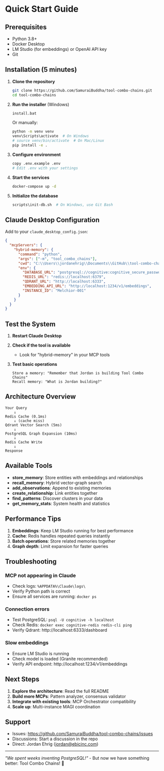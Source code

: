# Quick Start Guide

## Prerequisites
- Python 3.8+
- Docker Desktop
- LM Studio (for embeddings) or OpenAI API key
- Git

## Installation (5 minutes)

1. **Clone the repository**
   ```bash
   git clone https://github.com/SamuraiBuddha/tool-combo-chains.git
   cd tool-combo-chains
   ```

2. **Run the installer** (Windows)
   ```bash
   install.bat
   ```
   
   Or manually:
   ```bash
   python -m venv venv
   venv\Scripts\activate  # On Windows
   # source venv/bin/activate  # On Mac/Linux
   pip install -e .
   ```

3. **Configure environment**
   ```bash
   copy .env.example .env
   # Edit .env with your settings
   ```

4. **Start the services**
   ```bash
   docker-compose up -d
   ```

5. **Initialize the database**
   ```bash
   scripts\init-db.sh  # On Windows, use Git Bash
   ```

## Claude Desktop Configuration

Add to your `claude_desktop_config.json`:

```json
{
  "mcpServers": {
    "hybrid-memory": {
      "command": "python",
      "args": ["-m", "tool_combo_chains"],
      "cwd": "C:\\Users\\jordanehrig\\Documents\\GitHub\\tool-combo-chains",
      "env": {
        "DATABASE_URL": "postgresql://cognitive:cognitive_secure_password@localhost:5432/cognitive",
        "REDIS_URL": "redis://localhost:6379",
        "QDRANT_URL": "http://localhost:6333",
        "EMBEDDING_API_URL": "http://localhost:1234/v1/embeddings",
        "INSTANCE_ID": "Melchior-001"
      }
    }
  }
}
```

## Test the System

1. **Restart Claude Desktop**

2. **Check if the tool is available**
   - Look for "hybrid-memory" in your MCP tools

3. **Test basic operations**
   ```
   Store a memory: "Remember that Jordan is building Tool Combo Chains"
   Recall memory: "What is Jordan building?"
   ```

## Architecture Overview

```
Your Query
    ↓
Redis Cache (0.1ms)
    ↓ (cache miss)
Qdrant Vector Search (5ms)
    ↓
PostgreSQL Graph Expansion (10ms)
    ↓
Redis Cache Write
    ↓
Response
```

## Available Tools

- **store_memory**: Store entities with embeddings and relationships
- **recall_memory**: Hybrid vector-graph search
- **add_observations**: Append to existing memories
- **create_relationship**: Link entities together
- **find_patterns**: Discover clusters in your data
- **get_memory_stats**: System health and statistics

## Performance Tips

1. **Embeddings**: Keep LM Studio running for best performance
2. **Cache**: Redis handles repeated queries instantly
3. **Batch operations**: Store related memories together
4. **Graph depth**: Limit expansion for faster queries

## Troubleshooting

### MCP not appearing in Claude
- Check logs: `%APPDATA%\Claude\logs\`
- Verify Python path is correct
- Ensure all services are running: `docker ps`

### Connection errors
- Test PostgreSQL: `psql -U cognitive -h localhost`
- Check Redis: `docker exec cognitive-redis redis-cli ping`
- Verify Qdrant: http://localhost:6333/dashboard

### Slow embeddings
- Ensure LM Studio is running
- Check model is loaded (Granite recommended)
- Verify API endpoint: http://localhost:1234/v1/embeddings

## Next Steps

1. **Explore the architecture**: Read the full README
2. **Build more MCPs**: Pattern analyzer, consensus validator
3. **Integrate with existing tools**: MCP Orchestrator compatibility
4. **Scale up**: Multi-instance MAGI coordination

## Support

- Issues: https://github.com/SamuraiBuddha/tool-combo-chains/issues
- Discussions: Start a discussion in the repo
- Direct: Jordan Ehrig (jordan@ebicinc.com)

---

*"We spent weeks inventing PostgreSQL!"* - But now we have something better: Tool Combo Chains! 🚀
